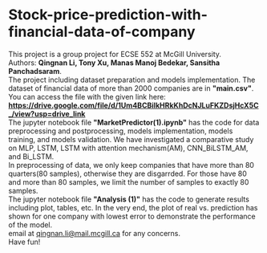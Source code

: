 # Stock-price-prediction-with-financial-data-of-company  
This project is a group project for ECSE 552 at McGill University.    
Authors: 
  **Qingnan Li,
  Tony Xu,
  Manas Manoj Bedekar,
  Sansitha Panchadsaram**.    
The project including dataset preparation and models implementation. The dataset of financial data of more than 2000 companies are in **"main.csv"**.    
You can access the file with the given link here: **https://drive.google.com/file/d/1Um4BCBiIkHRkKhDcNJLuFKZDsjHcX5C_/view?usp=drive_link**    
The jupyter notebook file **"MarketPredictor(1).ipynb"** has the code for data preprocessing and postprocessing, models implementation, models training, and models validation. We have investigated a comparative study on MLP, LSTM, LSTM with attention mechanism(AM), CNN_BiLSTM_AM, and Bi_LSTM.    
In preprocessing of data, we only keep companies that have more than 80 quarters(80 samples), otherwise they are disgarrded. For those have 80 and more than 80 samples, we limit the number of samples to exactly 80 samples.  
The jupyter notebook file **"Analysis (1)"** has the code to generate results including plot, tables, etc. In the very end, the plot of real vs. prediction has shown for one company with lowest error to demonstrate the performance of the model.    
email at qingnan.li@mail.mcgill.ca for any concerns.    
Have fun!
